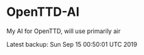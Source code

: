 # OpenTTD-AI
My AI for OpenTTD, will use primarily air

Latest backup: Sun Sep 15 00:50:01 UTC 2019
